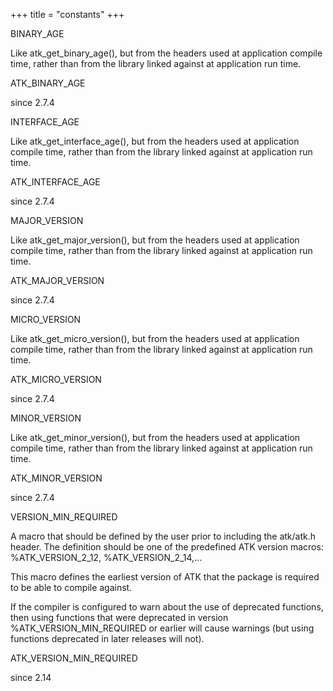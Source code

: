 +++
title = "constants"
+++
<p class="api-heading">BINARY_AGE</p>
<p class="api-doc">Like atk_get_binary_age(), but from the headers used at
application compile time, rather than from the library linked
against at application run time.</p>
<div class="api-notes">
  <p class="api-ctype">ATK_BINARY_AGE</p>
  <p class="api-since">since 2.7.4</p>
</div>
<p class="api-heading">INTERFACE_AGE</p>
<p class="api-doc">Like atk_get_interface_age(), but from the headers used at
application compile time, rather than from the library linked
against at application run time.</p>
<div class="api-notes">
  <p class="api-ctype">ATK_INTERFACE_AGE</p>
  <p class="api-since">since 2.7.4</p>
</div>
<p class="api-heading">MAJOR_VERSION</p>
<p class="api-doc">Like atk_get_major_version(), but from the headers used at
application compile time, rather than from the library linked
against at application run time.</p>
<div class="api-notes">
  <p class="api-ctype">ATK_MAJOR_VERSION</p>
  <p class="api-since">since 2.7.4</p>
</div>
<p class="api-heading">MICRO_VERSION</p>
<p class="api-doc">Like atk_get_micro_version(), but from the headers used at
application compile time, rather than from the library linked
against at application run time.</p>
<div class="api-notes">
  <p class="api-ctype">ATK_MICRO_VERSION</p>
  <p class="api-since">since 2.7.4</p>
</div>
<p class="api-heading">MINOR_VERSION</p>
<p class="api-doc">Like atk_get_minor_version(), but from the headers used at
application compile time, rather than from the library linked
against at application run time.</p>
<div class="api-notes">
  <p class="api-ctype">ATK_MINOR_VERSION</p>
  <p class="api-since">since 2.7.4</p>
</div>
<p class="api-heading">VERSION_MIN_REQUIRED</p>
<p class="api-doc">A macro that should be defined by the user prior to including
the atk/atk.h header.
The definition should be one of the predefined ATK version
macros: %ATK_VERSION_2_12, %ATK_VERSION_2_14,...

This macro defines the earliest version of ATK that the package is
required to be able to compile against.

If the compiler is configured to warn about the use of deprecated
functions, then using functions that were deprecated in version
%ATK_VERSION_MIN_REQUIRED or earlier will cause warnings (but
using functions deprecated in later releases will not).</p>
<div class="api-notes">
  <p class="api-ctype">ATK_VERSION_MIN_REQUIRED</p>
  <p class="api-since">since 2.14</p>
</div>
